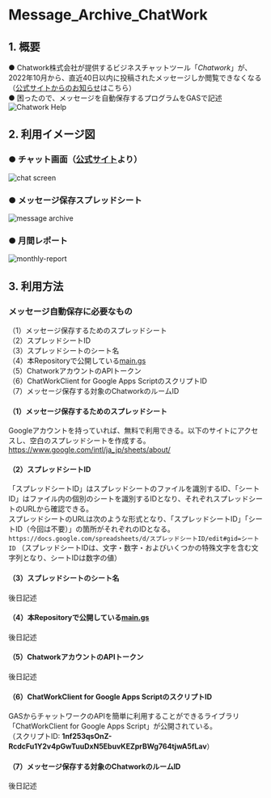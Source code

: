 # Message_Archive_ChatWork


## 1. 概要
● Chatwork株式会社が提供するビジネスチャットツール「*Chatwork*」が、2022年10月から、直近40日以内に投稿されたメッセージしか閲覧できなくなる<br>（[公式サイトからのお知らせ](https://help.chatwork.com/hc/ja/articles/9319851372185-2022-09-06-%E3%83%95%E3%83%AA%E3%83%BC%E3%83%97%E3%83%A9%E3%83%B3-%E3%82%B0%E3%83%AB%E3%83%BC%E3%83%97%E3%83%81%E3%83%A3%E3%83%83%E3%83%88%E3%81%AE%E5%88%A9%E7%94%A8%E4%B8%8A%E9%99%90%E6%95%B0%E6%92%A4%E5%BB%83%E3%81%AE%E3%81%8A%E7%9F%A5%E3%82%89%E3%81%9B)はこちら）<br>
● 困ったので、メッセージを自動保存するプログラムをGASで記述<br>
![Chatwork Help](https://user-images.githubusercontent.com/94417526/191033148-53c19bce-5c56-4f1c-ab29-40f58a7e8f32.png)


## 2. 利用イメージ図
### ● チャット画面（[公式サイト](https://go.chatwork.com/ja/features/)より）
![chat screen](https://user-images.githubusercontent.com/94417526/191038005-47a06148-0a6f-4e49-96b6-8d3e68fd6b2f.png)


### ● メッセージ保存スプレッドシート
![message archive](https://user-images.githubusercontent.com/94417526/191037163-caed5a18-5a2b-41a4-86ca-f5a7a1f8813a.png)


### ● 月間レポート<br>
![monthly-report](https://user-images.githubusercontent.com/94417526/191433645-696fe196-8fa9-42f4-8967-47730510f1ff.png)


## 3. 利用方法
### メッセージ自動保存に必要なもの<br>
（1）メッセージ保存するためのスプレッドシート<br>
（2）スプレッドシートID<br>
（3）スプレッドシートのシート名<br>
（4）本Repositoryで公開している[main.gs](https://github.com/Ishiuchi/Message_Archive_ChatWork/blob/main/main.gs)<br>
（5）ChatworkアカウントのAPIトークン<br>
（6）ChatWorkClient for Google Apps ScriptのスクリプトID<br>
（7）メッセージ保存する対象のChatworkのルームID<br>

#### （1）メッセージ保存するためのスプレッドシート<br>
Googleアカウントを持っていれば、無料で利用できる。以下のサイトにアクセスし、空白のスプレッドシートを作成する。<br>
https://www.google.com/intl/ja_jp/sheets/about/
#### （2）スプレッドシートID<br>
「スプレッドシートID」はスプレッドシートのファイルを識別するID、「シートID」はファイル内の個別のシートを識別するIDとなり、それぞれスプレッドシートのURLから確認できる。<br>
スプレッドシートのURLは次のような形式となり、「スプレッドシートID」「シートID（今回は不要）」の箇所がそれぞれのIDとなる。<br>
`https://docs.google.com/spreadsheets/d/スプレッドシートID/edit#gid=シートID`
（スプレッドシートIDは、文字・数字・およびいくつかの特殊文字を含む文字列となり、シートIDは数字の値）
#### （3）スプレッドシートのシート名<br>
後日記述<br>
#### （4）本Repositoryで公開している[main.gs](https://github.com/Ishiuchi/Message_Archive_ChatWork/blob/main/main.gs)<br>
後日記述<br>
#### （5）ChatworkアカウントのAPIトークン<br>
後日記述<br>
#### （6）ChatWorkClient for Google Apps ScriptのスクリプトID<br>
GASからチャットワークのAPIを簡単に利用することができるライブラリ「ChatWorkClient for Google Apps Script」が公開されている。<br>
（スクリプトID: **1nf253qsOnZ-RcdcFu1Y2v4pGwTuuDxN5EbuvKEZprBWg764tjwA5fLav**）
#### （7）メッセージ保存する対象のChatworkのルームID<br>
後日記述<br>
